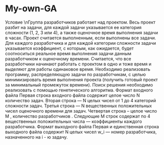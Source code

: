# My-own-GA
Условие
\nГруппа разработчиков работает над проектом. Весь проект разбит на задачи, для каждой задачи указывается ее категория сложности (1, 2, 3 или 4), а также оценочное время выполнения задачи в часах. Проект считается выполненным, если выполнены все задачи. Для каждого разработчика и для каждой категории сложности задачи указывается коэффициент, с которым, как ожидается, будет соотноситься реальное время выполнения задачи данным разработчиком к оценочному времени. Считается, что все разработчики начинают работать с проектом в одно и тоже время и выделяют для работы одинаковое время. Необходимо реализовать программу, распределяющую задачи по разработчикам, с целью минимизировать время выполнения проекта (получить готовый проект за минимальный промежуток времени). Поиск решения необходимо реализовать с помощью генетического алгоритма.
Формат входного файла
Первая строка входного файла содержит целое число N количество задач.
Вторая строка — N целых чисел от 1 до 4 категорий сложности задач.
Третья строка — N вещественных положительных чисел оценочного времени для задач.
Четвертая строка – целое число M , количество разработчиков .
Следующие M строк содержат по 4 вещественных положительных числа — коэффициенты каждого разработчика.
Формат выходного файла
Первая и единственная строка выходного файла содержит N целых чисел w_i — номер разработчика, назначенного на i - ю задачу.
